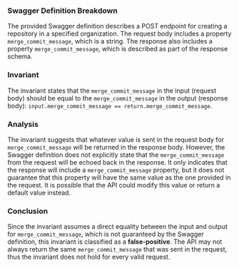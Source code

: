 ### Swagger Definition Breakdown
The provided Swagger definition describes a POST endpoint for creating a repository in a specified organization. The request body includes a property `merge_commit_message`, which is a string. The response also includes a property `merge_commit_message`, which is described as part of the response schema.

### Invariant
The invariant states that the `merge_commit_message` in the input (request body) should be equal to the `merge_commit_message` in the output (response body): `input.merge_commit_message == return.merge_commit_message`.

### Analysis
The invariant suggests that whatever value is sent in the request body for `merge_commit_message` will be returned in the response body. However, the Swagger definition does not explicitly state that the `merge_commit_message` from the request will be echoed back in the response. It only indicates that the response will include a `merge_commit_message` property, but it does not guarantee that this property will have the same value as the one provided in the request. It is possible that the API could modify this value or return a default value instead.

### Conclusion
Since the invariant assumes a direct equality between the input and output for `merge_commit_message`, which is not guaranteed by the Swagger definition, this invariant is classified as a **false-positive**. The API may not always return the same `merge_commit_message` that was sent in the request, thus the invariant does not hold for every valid request.
